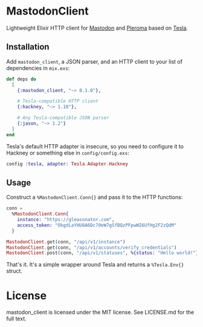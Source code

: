 # MastodonClient

Lightweight Elixir HTTP client for [Mastodon](https://joinmastodon.org/) and [Pleroma](https://pleroma.social/) based on [Tesla](https://github.com/teamon/tesla).

## Installation

Add `mastodon_client`, a JSON parser, and an HTTP client to your list of dependencies in `mix.exs`:

```elixir
def deps do
  [
    {:mastodon_client, "~> 0.1.0"},

    # Tesla-compatible HTTP client
    {:hackney, "~> 1.18"},

    # Any Tesla-compatible JSON parser
    {:jason, "~> 1.2"}
  ]
end
```

Tesla's default HTTP adapter is insecure, so you need to configure it to Hackney or something else in `config/config.exs`:

```elixir
config :tesla, adapter: Tesla.Adapter.Hackney
```

## Usage

Construct a `%MastodonClient.Conn{}` and pass it to the HTTP functions:

```elixir
conn =
  %MastodonClient.Conn{
    instance: "https://gleasonator.com",
    access_token: "OkgdLaYHU8A6Dc70eW7gSfBQzPFpwWI6UfHg2F2zQdM"
  }

MastodonClient.get(conn, "/api/v1/instance")
MastodonClient.get(conn, "/api/v1/accounts/verify_credentials")
MastodonClient.post(conn, "/api/v1/statuses", %{status: "Hello world!"})
```

That's it.
It's a simple wrapper around Tesla and returns a `%Tesla.Env{}` struct.

# License

mastodon_client is licensed under the MIT license.
See LICENSE.md for the full text.
